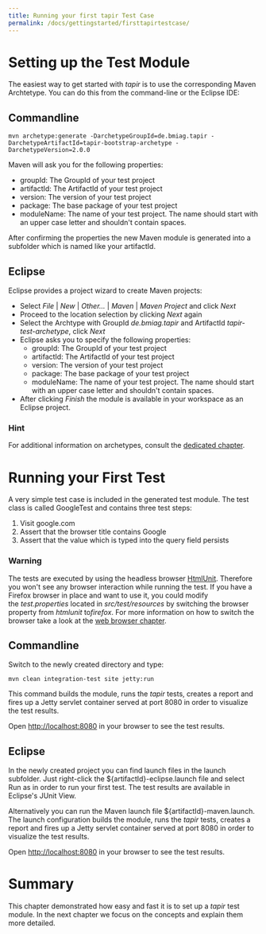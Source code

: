 ```yaml
---
title: Running your first tapir Test Case
permalink: /docs/gettingstarted/firsttapirtestcase/
---
```


# Setting up the Test Module

The easiest way to get started with <i>tapir</i> is to use the corresponding
Maven Archtetype. You can do this from the command-line or the Eclipse
IDE:

## Commandline

``` text
mvn archetype:generate -DarchetypeGroupId=de.bmiag.tapir -DarchetypeArtifactId=tapir-bootstrap-archetype -DarchetypeVersion=2.0.0
```

Maven will ask you for the following properties:

-   groupId: The GroupId of your test project
-   artifactId: The ArtifactId of your test project
-   version: The version of your test project
-   package: The base package of your test project
-   moduleName: The name of your test project. The name should start
    with an upper case letter and shouldn't contain spaces.

After confirming the properties the new Maven module is generated into a
subfolder which is named like your artifactId.

## Eclipse

Eclipse provides a project wizard to create Maven projects:

-   Select *File* \| <i>New</i> \| <i>Other...</i> \| <i>Maven</i> \| <i>Maven Project</i> and click
    <i>Next</i>
-   Proceed to the location selection by clicking *Next* again
-   Select the Archtype with GroupId *de.bmiag.tapir* and ArtifactId
    *tapir-test-archetype*, click *Next*
-   Eclipse asks you to specify the following properties:
    -   groupId: The GroupId of your test project
    -   artifactId: The ArtifactId of your test project
    -   version: The version of your test project
    -   package: The base package of your test project
    -   moduleName: The name of your test project. The name should start
        with an upper case letter and shouldn't contain spaces.
-   After clicking *Finish* the module is available in your workspace as
    an Eclipse project.

<div class="panel panel-info">
  <div class="panel-heading">
    <h3 class="panel-title"><span class="fa fa-info-circle"></span> Hint</h3>
  </div>
  <div class="panel-body">
  For additional information on archetypes, consult the <a href="{{ "/docs/usingtapir/archetypes/" | prepend: site.baseurl }}">dedicated
  chapter</a>.
  </div>
</div>

# Running your First Test

A very simple test case is included in the generated test module. The
test class is called GoogleTest and contains three test steps:

1.  Visit google.com
2.  Assert that the browser title contains Google
3.  Assert that the value which is typed into the query field persists  

<div class="panel panel-warning">
  <div class="panel-heading">
    <h3 class="panel-title"><span class="fa fa-warning"></span> Warning</h3>
  </div>
  <div class="panel-body">
  The tests are executed by using the headless
  browser <a href="http://htmlunit.sourceforge.net/">HtmlUnit</a>. Therefore you
  won't see any browser interaction while running the test. If you have a
  Firefox browser in place and want to use it, you could modify
  the <i>test.properties</i> located in <i>src/test/resources</i> by switching the
  browser property from <i>htmlunit</i> to<i>firefox</i>. For more information on
  how to switch the browser take a look at the <a href="{{ "/docs/usingtapir/selenium/webbrowsermodule/" | prepend: site.baseurl }}">web browser chapter</a>.
  </div>
</div>



## Commandline

Switch to the newly created directory and type:

``` text
mvn clean integration-test site jetty:run
```

This command builds the module, runs the <i>tapir</i> tests, creates a report
and fires up a Jetty servlet container served at port 8080 in order to
visualize the test results.

Open <http://localhost:8080> in your browser to see the test results.

## Eclipse

In the newly created project you can find launch files in the launch
subfolder. Just right-click the $\{artifactId\}-eclipse.launch file
and select Run as in order to run your first test. The test results are
available in Eclipse's JUnit View.

Alternatively you can run the Maven launch
file $\{artifactId\}-maven.launch. The launch configuration builds the
module, runs the <i>tapir</i> tests, creates a report and fires up a Jetty
servlet container served at port 8080 in order to visualize the test
results.

Open [http://localhost:8080](http://localhost:8080/) in your browser to
see the test results.

# Summary

This chapter demonstrated how easy and fast it is to set up a <i>tapir</i> test
module. In the next chapter we focus on the concepts and explain them
more detailed.
